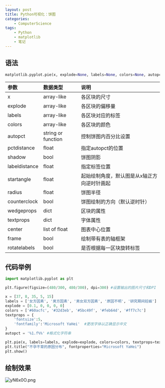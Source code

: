 ```yaml
---
layout: post
title: Python可视化：饼图
categories:
    - ComputerScience
tags:
    - Python
    - matplotlib
    - 笔记
---
```


## 语法

```python
matplotlib.pyplot.pie(x, explode=None, labels=None, colors=None, autopct=None, pctdistance=0.6, shadow=False, labeldistance=1.1, startangle=None, radius=None, counterclock=True, wedgeprops=None, textprops=None, center=(0, 0), frame=False, rotatelabels=False, hold=None, data=None)
```

|参数|数据类型|说明|
|:------|:------|:------|
|x|array-like|各区块的尺寸|
|explode|array-like|各区块的偏移量|
|labels|array-like|各区块对应的标签|
|colors|array-like|各区块的颜色|
|autopct|string or function|控制饼图内百分比设置|
|pctdistance|float|指定autopct的位置|
|shadow|bool|饼图阴影|
|labeldistance|float|指定标签位置|
|startangle|float|起始绘制角度，默认图是从x轴正方向逆时针画起|
|radius|float|饼图半径|
|counterclock|bool|饼图绘制的方向（默认逆时针）|
|wedgeprops|dict|区块的属性|
|textprops|dict|字体属性|
|center|list of float|图表中心位置|
|frame|bool|绘制带有表的轴框架|
|rotatelabels|bool|是否根据每一区块旋转标签|


## 代码举例

```python
import matplotlib.pyplot as plt

plt.figure(figsize=(480/300, 480/300), dpi=300) #设置输出的图片尺寸和DPI

x = [37, 8, 35, 5, 15]
labels = ['女方因素', '男方因素', '男女双方因素', '原因不明', '研究期间妊娠']
explode = [0.1, 0, 0, 0, 0]
colors = ['#60acfc', '#32d3eb', '#5bc49f', '#feb64d', '#ff7c7c']
textprops = {
    'fontsize':5,
    'fontfamily':'Microsoft YaHei'  #更改字体以正确显示中文
}
autopct = '%1.f%%' #格式化字符串

plt.pie(x, labels=labels, explode=explode, colors=colors, textprops=textprops, autopct=autopct)
plt.title("不孕不育的原因分布", fontproperties="Microsoft YaHei")
plt.show()
```

## 绘制效果

![yN6x0O.png](https://i.postimg.cc/pd23nC7g/Figure-1.png)